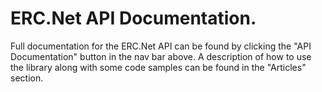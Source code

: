 # ERC.Net API Documentation.    
Full documentation for the ERC.Net API can be found by clicking the "API Documentation" button in the nav bar above. A description of how to use the library along with some code samples can be found in the "Articles" section.

<!--
# This is the **HOMEPAGE**.
Refer to [Markdown](http://daringfireball.net/projects/markdown/) for how to write markdown files.
## Quick Start Notes:
1. Add images to the *images* folder if the file is referencing an image.
-->